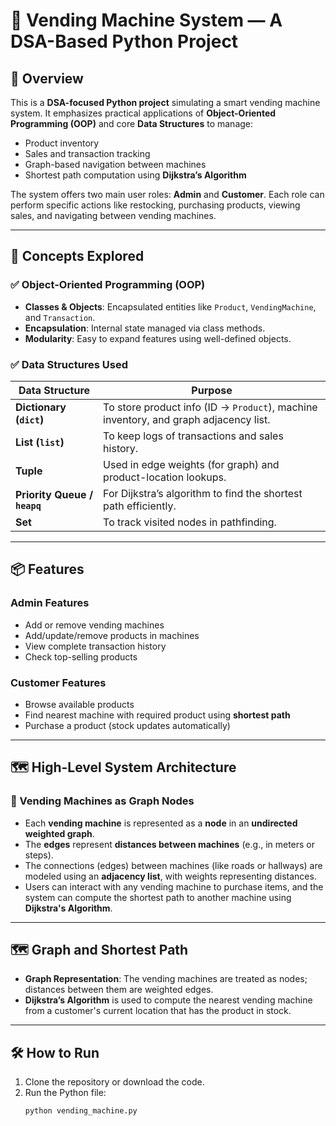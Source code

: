 # 🥤 Vending Machine System — A DSA-Based Python Project

## 📌 Overview

This is a **DSA-focused Python project** simulating a smart vending machine system. It emphasizes practical applications of **Object-Oriented Programming (OOP)** and core **Data Structures** to manage:

- Product inventory
- Sales and transaction tracking
- Graph-based navigation between machines
- Shortest path computation using **Dijkstra’s Algorithm**

The system offers two main user roles: **Admin** and **Customer**. Each role can perform specific actions like restocking, purchasing products, viewing sales, and navigating between vending machines.

---

## 🧠 Concepts Explored

### ✅ Object-Oriented Programming (OOP)
- **Classes & Objects**: Encapsulated entities like `Product`, `VendingMachine`, and `Transaction`.
- **Encapsulation**: Internal state managed via class methods.
- **Modularity**: Easy to expand features using well-defined objects.

### ✅ Data Structures Used
| Data Structure | Purpose |
|----------------|---------|
| **Dictionary (`dict`)** | To store product info (ID → `Product`), machine inventory, and graph adjacency list. |
| **List (`list`)** | To keep logs of transactions and sales history. |
| **Tuple** | Used in edge weights (for graph) and product-location lookups. |
| **Priority Queue / `heapq`** | For Dijkstra’s algorithm to find the shortest path efficiently. |
| **Set** | To track visited nodes in pathfinding. |

---

## 📦 Features

### Admin Features
- Add or remove vending machines
- Add/update/remove products in machines
- View complete transaction history
- Check top-selling products

### Customer Features
- Browse available products
- Find nearest machine with required product using **shortest path**
- Purchase a product (stock updates automatically)

---
## 🗺️ High-Level System Architecture

### 🔹 Vending Machines as Graph Nodes
- Each **vending machine** is represented as a **node** in an **undirected weighted graph**.
- The **edges** represent **distances between machines** (e.g., in meters or steps).
- The connections (edges) between machines (like roads or hallways) are modeled using an **adjacency list**, with weights representing distances.
- Users can interact with any vending machine to purchase items, and the system can compute the shortest path to another machine using **Dijkstra's Algorithm**.

---


## 🗺️ Graph and Shortest Path
- **Graph Representation**: The vending machines are treated as nodes; distances between them are weighted edges.
- **Dijkstra’s Algorithm** is used to compute the nearest vending machine from a customer's current location that has the product in stock.

---

## 🛠️ How to Run

1. Clone the repository or download the code.
2. Run the Python file:
   ```bash
   python vending_machine.py
